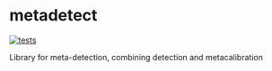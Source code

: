 # metadetect

[![tests](https://github.com/esheldon/metadetect/actions/workflows/tests.yml/badge.svg)](https://github.com/esheldon/metadetect/actions/workflows/tests.yml)

Library for meta-detection, combining detection and metacalibration
